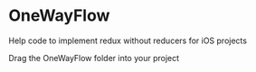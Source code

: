 # OneWayFlow
Help code to implement redux without reducers for iOS projects

Drag the OneWayFlow folder into your project
